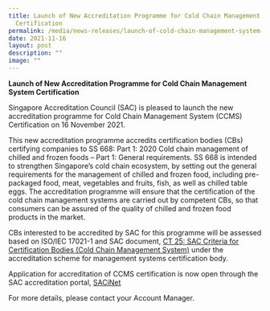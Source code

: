 ```yaml
---
title: Launch of New Accreditation Programme for Cold Chain Management System
  Certification
permalink: /media/news-releases/launch-of-cold-chain-management-system-certification/
date: 2021-11-16
layout: post
description: ""
image: ""
---
```

**Launch of New Accreditation Programme for Cold Chain Management System Certification**

Singapore Accreditation Council (SAC) is pleased to launch the new accreditation programme for Cold Chain Management System (CCMS) Certification on 16 November 2021. 

This new accreditation programme accredits certification bodies (CBs) certifying companies to SS 668: Part 1: 2020 Cold chain management of chilled and frozen foods – Part 1: General requirements. SS 668 is intended to strengthen Singapore’s cold chain ecosystem, by setting out the general requirements for the management of chilled and frozen food, including pre-packaged food, meat, vegetables and fruits, fish, as well as chilled table eggs. The accreditation programme will ensure that the certification of the cold chain management systems are carried out by competent CBs, so that consumers can be assured of the quality of chilled and frozen food products in the market.

CBs interested to be accredited by SAC for this programme will be assessed based on ISO/IEC 17021-1 and SAC document, [CT 25: SAC Criteria for Certification Bodies (Cold Chain Management System)](https://www.sac-accreditation.gov.sg/files/documents/CT-25-16-Nov-2021.pdf) under the accreditation scheme for management systems certification body.

Application for accreditation of CCMS certification is now open through the SAC accreditation portal, [SACiNet](https://sacinet2.enterprisesg.gov.sg)

For more details, please contact your Account Manager.